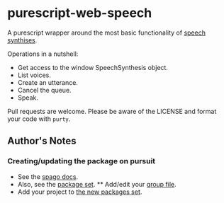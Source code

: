 # purescript-web-speech

A purescript wrapper around the most basic functionality of [speech synthises](https://developer.mozilla.org/en-US/docs/Web/API/SpeechSynthesis/speak).

Operations in a nutshell:

* Get access to the window SpeechSynthesis object.
* List voices.
* Create an utterance.
* Cancel the queue.
* Speak.

Pull requests are welcome. Please be aware of the LICENSE and format your code with `purty`.

## Author's Notes

### Creating/updating the package on pursuit

* See the [spago docs](https://github.com/purescript/spago#publish-my-library).
* Also, see the [package set](https://github.com/purescript/package-sets/blob/master/CONTRIBUTING.md).
** Add/edit your [group file](https://github.com/purescript/package-sets/tree/master/src/groups).
* Add your project to [the new packages set](https://github.com/purescript/registry/blob/master/new-packages.json).
